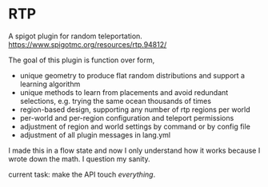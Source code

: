 # RTP

A spigot plugin for random teleportation.
https://www.spigotmc.org/resources/rtp.94812/

The goal of this plugin is function over form, 
 * unique geometry to produce flat random distributions and support a learning algorithm
 * unique methods to learn from placements and avoid redundant selections, e.g. trying the same ocean thousands of times
 * region-based design, supporting any number of rtp regions per world
 * per-world and per-region configuration and teleport permissions
 * adjustment of region and world settings by command or by config file 
 * adjustment of all plugin messages in lang.yml

I made this in a flow state and now I only understand how it works because I wrote down the math. I question my sanity.

current task: make the API touch _everything_.
